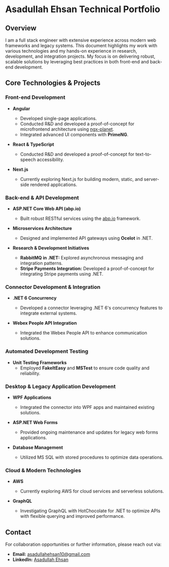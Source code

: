 # Asadullah Ehsan Technical Portfolio

## Overview
I am a full stack engineer with extensive experience across modern web frameworks and legacy systems. This document highlights my work with various technologies and my hands-on experience in research, development, and integration projects. My focus is on delivering robust, scalable solutions by leveraging best practices in both front-end and back-end development.

## Core Technologies & Projects

### Front-end Development
- **Angular**
  - Developed single-page applications.
  - Conducted R&D and developed a proof-of-concept for microfrontend architecture using [ngx-planet]([https://ngx-planet.com/](https://github.com/worktile/ngx-planet)).
  - Integrated advanced UI components with **PrimeNG**.
  
- **React & TypeScript**
  - Conducted R&D and developed a proof-of-concept for text-to-speech accessibility.

- **Next.js**
  - Currently exploring Next.js for building modern, static, and server-side rendered applications.

### Back-end & API Development
- **ASP.NET Core Web API (abp.io)**
  - Built robust RESTful services using the [abp.io](https://abp.io/) framework.
  
- **Microservices Architecture**
  - Designed and implemented API gateways using **Ocelot** in .NET.
  
- **Research & Development Initiatives**
  - **RabbitMQ in .NET:** Explored asynchronous messaging and integration patterns.
  - **Stripe Payments Integration:** Developed a proof-of-concept for integrating Stripe payments using .NET.

### Connector Development & Integration
- **.NET 6 Concurrency**
  - Developed a connector leveraging .NET 6's concurrency features to integrate external systems.
  
- **Webex People API Integration**
  - Integrated the Webex People API to enhance communication solutions.

### Automated Development Testing
- **Unit Testing Frameworks**
  - Employed **FakeItEasy** and **MSTest** to ensure code quality and reliability.

### Desktop & Legacy Application Development
- **WPF Applications**
  - Integrated the connector into WPF apps and maintained existing solutions.
  
- **ASP.NET Web Forms**
  - Provided ongoing maintenance and updates for legacy web forms applications.
  
- **Database Management**
  - Utilized MS SQL with stored procedures to optimize data operations.

### Cloud & Modern Technologies
- **AWS**
  - Currently exploring AWS for cloud services and serverless solutions.
  
- **GraphQL**
  - Investigating GraphQL with HotChocolate for .NET to optimize APIs with flexible querying and improved performance.

## Contact
For collaboration opportunities or further information, please reach out via:

- **Email:** [asadullahehsan10@gmail.com](mailto:asadullahehsan10@gmail.com)
- **LinkedIn:** [Asadullah Ehsan](https://www.linkedin.com/in/asadullahehsan/)
